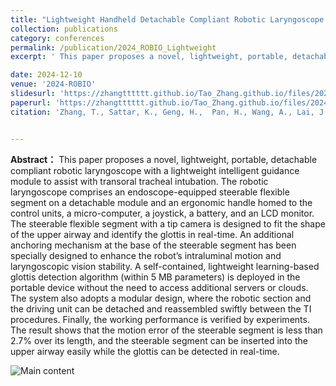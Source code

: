 ```yaml
---
title: "Lightweight Handheld Detachable Compliant Robotic Laryngoscope with Lightweight Intelligent Visual Guidance(Click for more information)"
collection: publications
category: conferences
permalink: /publication/2024_ROBIO_Lightweight
excerpt: ' This paper proposes a novel, lightweight, portable, detachable compliant robotic laryngoscope with a lightweight intelligent guidance module to assist with transoral tracheal intubation. A self-contained, lightweight learning-based glottis detection algorithm (within 5 MB parameters) is deployed in the portable device without the need to access additional servers or clouds. The system adopts a modular design, where the robotic section and the driving unit can be detached and reassembled swiftly between the TI procedures.'

date: 2024-12-10
venue: '2024-ROBIO'
slidesurl: 'https://zhangtttttt.github.io/Tao_Zhang.github.io/files/2024_Robio_lightweight_slides.pdf'
paperurl: 'https://zhangtttttt.github.io/Tao_Zhang.github.io/files/2024_Robio_lightweight_slides.pdf'
citation: 'Zhang, T., Sattar, K., Geng, H.,  Pan, H., Wang, A., Lai, J. & Ren, H. (2024, Dec). Lightweight Handheld Detachable Compliant Robotic Laryngoscope with Lightweight Intelligent Visual Guidance. In 2024 ROBIO. IEEE.'


---
```


**Abstract：**
This paper proposes a novel, lightweight, portable, detachable compliant robotic laryngoscope with a lightweight intelligent guidance module to assist with transoral tracheal intubation. The robotic laryngoscope comprises an endoscope-equipped steerable flexible segment on a detachable module and an ergonomic handle homed to the control units, a micro-computer, a joystick, a battery, and an LCD monitor. The steerable flexible segment with a tip camera is designed to fit the shape of the upper airway and identify the glottis in real-time. An additional anchoring mechanism at the base of the steerable segment has been specially designed to enhance the robot’s intraluminal motion and laryngoscopic vision stability. A self-contained, lightweight learning-based glottis detection algorithm (within 5 MB parameters) is deployed in the portable device without the need to access additional servers or clouds. The system also adopts a modular design, where the robotic section and the driving unit can be detached and reassembled swiftly between the TI procedures. Finally, the working performance is verified by experiments. The result shows that the motion error of the steerable segment is less than 2.7% over its length, and the steerable segment can be inserted into the upper airway easily while the glottis can be detected in real-time.

![Main content](https://zhangtttttt.github.io/Tao_Zhang.github.io/images/Robio2024-lightweight.png "Main content")


